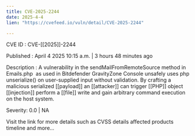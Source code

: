 ```yaml
---
title: CVE-2025-2244
date: 2025-4-4
lien: "https://cvefeed.io/vuln/detail/CVE-2025-2244"

---
```


CVE ID : CVE-[[2025]]-2244

Published :  April 4
2025
10:15 a.m. | 3 hours
48 minutes ago

Description : A vulnerability in the sendMailFromRemoteSource method in Emails.php  as used in Bitdefender GravityZone Console unsafely uses php unserialize() on user-supplied input without validation. By crafting a malicious serialized  [[payload]]
an  [[attacker]] can trigger  [[PHP]] object  [[injection]]
perform a  [[file]] write
and gain arbitrary command execution on the host system.

Severity: 0.0 | NA

Visit the link for more details
such as CVSS details
affected products
timeline
and more...
